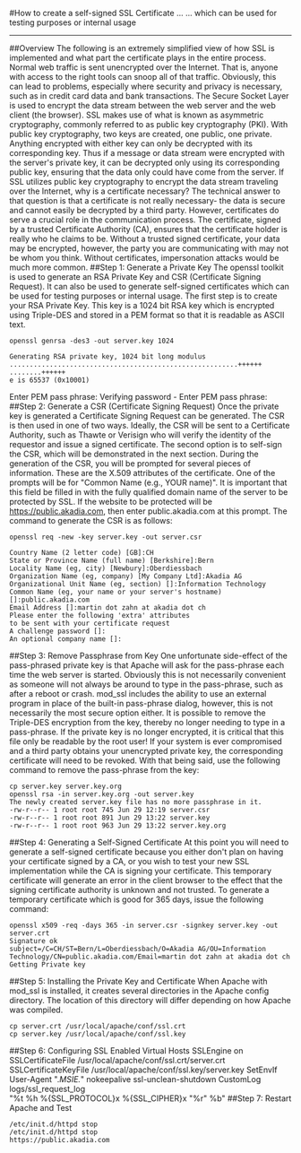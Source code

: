 #How to create a self-signed SSL Certificate ...
...  which can be used for testing purposes or internal usage

***

##Overview
The following is an extremely simplified view of how SSL is implemented and what part the certificate plays in the entire process.
Normal web traffic is sent unencrypted over the Internet. That is, anyone with access to the right tools can snoop all of that traffic. Obviously, this can lead to problems, especially where security and privacy is necessary, such as in credit card data and bank transactions. The Secure Socket Layer is used to encrypt the data stream between the web server and the web client (the browser).
SSL makes use of what is known as asymmetric cryptography, commonly referred to as public key cryptography (PKI). With public key cryptography, two keys are created, one public, one private. Anything encrypted with either key can only be decrypted with its corresponding key. Thus if a message or data stream were encrypted with the server's private key, it can be decrypted only using its corresponding public key, ensuring that the data only could have come from the server.
If SSL utilizes public key cryptography to encrypt the data stream traveling over the Internet, why is a certificate necessary? The technical answer to that question is that a certificate is not really necessary- the data is secure and cannot easily be decrypted by a third party. However, certificates do serve a crucial role in the communication process. The certificate, signed by a trusted Certificate Authority (CA), ensures that the certificate holder is really who he claims to be. Without a trusted signed certificate, your data may be encrypted, however, the party you are communicating with may not be whom you think. Without certificates, impersonation attacks would be much more common.
##Step 1: Generate a Private Key
The openssl toolkit is used to generate an RSA Private Key and CSR (Certificate Signing Request). It can also be used to generate self-signed certificates which can be used for testing purposes or internal usage.
The first step is to create your RSA Private Key. This key is a 1024 bit RSA key which is encrypted using Triple-DES and stored in a PEM format so that it is readable as ASCII text.

	openssl genrsa -des3 -out server.key 1024

	Generating RSA private key, 1024 bit long modulus
	.........................................................++++++
	........++++++
	e is 65537 (0x10001)
Enter PEM pass phrase:
Verifying password - Enter PEM pass phrase:
##Step 2: Generate a CSR (Certificate Signing Request)
Once the private key is generated a Certificate Signing Request can be generated. The CSR is then used in one of two ways. Ideally, the CSR will be sent to a Certificate Authority, such as Thawte or Verisign who will verify the identity of the requestor and issue a signed certificate. The second option is to self-sign the CSR, which will be demonstrated in the next section.
During the generation of the CSR, you will be prompted for several pieces of information. These are the X.509 attributes of the certificate. One of the prompts will be for "Common Name (e.g., YOUR name)". It is important that this field be filled in with the fully qualified domain name of the server to be protected by SSL. If the website to be protected will be https://public.akadia.com, then enter public.akadia.com at this prompt. The command to generate the CSR is as follows:

    openssl req -new -key server.key -out server.csr
    
    Country Name (2 letter code) [GB]:CH
    State or Province Name (full name) [Berkshire]:Bern
    Locality Name (eg, city) [Newbury]:Oberdiessbach
    Organization Name (eg, company) [My Company Ltd]:Akadia AG
    Organizational Unit Name (eg, section) []:Information Technology
    Common Name (eg, your name or your server's hostname) []:public.akadia.com
    Email Address []:martin dot zahn at akadia dot ch
    Please enter the following 'extra' attributes
    to be sent with your certificate request
    A challenge password []:
    An optional company name []:
##Step 3: Remove Passphrase from Key
One unfortunate side-effect of the pass-phrased private key is that Apache will ask for the pass-phrase each time the web server is started. Obviously this is not necessarily convenient as someone will not always be around to type in the pass-phrase, such as after a reboot or crash. mod_ssl includes the ability to use an external program in place of the built-in pass-phrase dialog, however, this is not necessarily the most secure option either. It is possible to remove the Triple-DES encryption from the key, thereby no longer needing to type in a pass-phrase. If the private key is no longer encrypted, it is critical that this file only be readable by the root user! If your system is ever compromised and a third party obtains your unencrypted private key, the corresponding certificate will need to be revoked. With that being said, use the following command to remove the pass-phrase from the key:

    cp server.key server.key.org
    openssl rsa -in server.key.org -out server.key
    The newly created server.key file has no more passphrase in it.
    -rw-r--r-- 1 root root 745 Jun 29 12:19 server.csr
    -rw-r--r-- 1 root root 891 Jun 29 13:22 server.key
    -rw-r--r-- 1 root root 963 Jun 29 13:22 server.key.org
##Step 4: Generating a Self-Signed Certificate
At this point you will need to generate a self-signed certificate because you either don't plan on having your certificate signed by a CA, or you wish to test your new SSL implementation while the CA is signing your certificate. This temporary certificate will generate an error in the client browser to the effect that the signing certificate authority is unknown and not trusted.
To generate a temporary certificate which is good for 365 days, issue the following command:

    openssl x509 -req -days 365 -in server.csr -signkey server.key -out server.crt
    Signature ok
    subject=/C=CH/ST=Bern/L=Oberdiessbach/O=Akadia AG/OU=Information
    Technology/CN=public.akadia.com/Email=martin dot zahn at akadia dot ch
    Getting Private key
##Step 5: Installing the Private Key and Certificate
When Apache with mod_ssl is installed, it creates several directories in the Apache config directory. The location of this directory will differ depending on how Apache was compiled.
    
    cp server.crt /usr/local/apache/conf/ssl.crt
    cp server.key /usr/local/apache/conf/ssl.key
##Step 6: Configuring SSL Enabled Virtual Hosts
    SSLEngine on
    SSLCertificateFile /usr/local/apache/conf/ssl.crt/server.crt
    SSLCertificateKeyFile /usr/local/apache/conf/ssl.key/server.key
    SetEnvIf User-Agent ".*MSIE.*" nokeepalive ssl-unclean-shutdown
    CustomLog logs/ssl_request_log \
       "%t %h %{SSL_PROTOCOL}x %{SSL_CIPHER}x \"%r\" %b"
##Step 7: Restart Apache and Test

    /etc/init.d/httpd stop
    /etc/init.d/httpd stop
    https://public.akadia.com